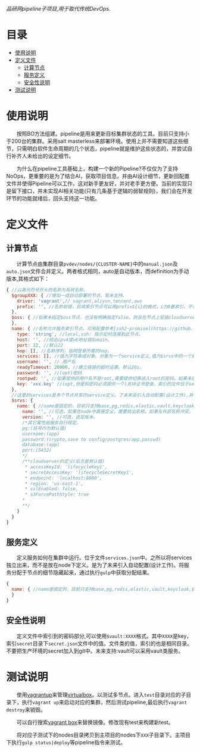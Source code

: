 *品研网pipeline子项目,用于取代传统DevOps.*

<h1>目录</h1>

- [使用说明](#使用说明)
- [定义文件](#定义文件)
  - [计算节点](#计算节点)
  - [服务定义](#服务定义)
  - [安全性说明](#安全性说明)
- [测试说明](#测试说明)


# 使用说明
&emsp;&emsp;按照BO方法组建。pipeline是用来更新目标集群状态的工具。目前只支持小于200台的集群。采用salt masterless来部署环境。使用上并不需要知道这些细节，只需明白软件生命周期的几个状态，pipeline就是维护这些状态的，并尝试自行补齐人未给出的设定细节。

&emsp;&emsp;为什么在pipeline工具基础上，构建一个新的Pipeline?不仅仅为了支持NoOps，更重要的是为了结合AI，获取项目信息，并由AI设计细节，更新回配置文件并使得Pipeline可以工作，这对新手更友好，并对老手更方便。当前的实现只是留下接口，并未实现AI相关功能(只有几条基于逻辑的弱智规则)，我们会在开发环节的功能就绪后，回头支持这一功能。

# 定义文件

## 计算节点
&emsp;&emsp;计算节点由集群目录`pvdev/nodes/{CLUSTER-NAME}`中的`manual.json`及`auto.json`文件合并定义。两者格式相同，auto是自动版本，而definition为手动版本,其格式如下：

```javascript
{ //以美元符号开头的名称为系统名称。
  $groupXXX: { //增加一组自动部署的节点。暂未支持。
    driver: 'vagrant',// vagrant,aliyun,tencent,aws
    prefix: '', //名称前缀，后续索引节点可以用prefix${i}的格式，i为0基索引。不带i为全部自动节点。
  },
  $oss: { //如果未指定$oss节点，也没有明确指定false。则会在节点上安装cloudserver。并添加$oss伪计算节点。
  },
  name: { //名称允许服务索引节点。可用配置参考[ssh2-promise](https://github.com/sanketbajoria/ssh2-promise)的配置。不能以`_`开头。
    type: 'string', //local,ssh: 指示如何连接到此节点。
    host: '', //给出ipv4或v6地址或domain。
    port: 22, //默认22
    hop: [], //名称序列，指明登录所需的hop。
    services: [], //值为字符串或对象。对象为一个service定义,值为$srvs中的一个服务定义。空值表示自动分配。
    username: '', // 用户名
    readyTimeout: 20000, //建立链接的超时设置。默认20s。
    password: '', //(opt)密码
    rootpwd: '', //如果提供的用户名不是root,需要提供切换进入root的密码。如果未提供，默认可以直接切换。
    key: 'xxx.key' //(opt,但是和密码必须提供一个)支持证书登录。索引的文件位于secret目录中。
  },
  //这里的services是多个节点共享的service定义。了未来会引入自动配置(设计工作),并写回定义文件。
  $srvs: { 
    name: { //name是固定的，目前只支持base,pg,redis,elastic,vault,keycloak,$webapi。$webass(只有在oss不存在时，部署为$webapi的静态资源)。$webwx,$webmb,$webapp(桌面应用),$webtv等资源不属于节点，而是部署为外部服务(类似oss)。
      name: '', //可选，如果在node中直接定义，需要给出名称。如果与外部名称冲突，这一属性拥有高优先级。
      version: '', //可选，选定版本。
      /*其它属性由服务自行规定。
      pg:(括号内为默认值)
      username:(app)
      password:(crypto,save to config/postgres/app.passwd)
      database:(app)
      port:(5432)
      */
      /**cloudserver的定义(后方是默认值)
       * accessKeyId: 'lifecycleKey1',
       * secretAccessKey: 'lifecycleSecretKey1',
       * endpoint: 'localhost:8000',
       * region: 'us-east-1',
       * sslEnabled: false,
       * s3ForcePathStyle: true
      * 
      **/
    }
  }
}
```

## 服务定义
&emsp;&emsp;定义服务如何在集群中运行。位于文件`services.json`中。之所以将services独立出来，而不是放在node下定义。是为了未来引入自动配置(设计工作)。将服务分配于节点的细节隐藏起来，通过执行`gulp`中获取分配结果。

```javascript
{
  name: { //name是固定的，目前只支持base,pg,redis,elastic,vault,keycloak,$webapi,$webass || $webwx,$webmb,$webapp(桌面应用),$webtv
  }
}
```

## 安全性说明
&emsp;&emsp;定义文件中索引到的密码部分,可以使用`$vault:XXXX`格式。其中`XXXX`是key，索引`secret`目录下`secret.json`文件中的值。文件类的值，索引的也是相同目录。不要把生产环境的secret加入到git中。未来支持:vault可以采用vault类服务。

# 测试说明
&emsp;&emsp;使用[vagrantup](https://www.vagrantup.com/)来管理[virtualbox](https://www.virtualbox.org/)。以测试多节点。进入`test`目录对应的子目录下，执行`vagrant up`来启动对应的集群，然后测试pipeline,最后执行`vagrant destroy`来销毁。

&emsp;&emsp;可以自行搜索[vagrant box](https://app.vagrantup.com/boxes/search)来替换镜像。修改现有test来构建新test。

&emsp;&emsp;将对应子测试下的nodes目录拷贝到主项目的nodes下`XXX`子目录下。主项目下执行`gulp status|deploy`等pipeline指令来测试。
